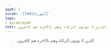 ```yaml
---
ayah: 7
surah: '[[041|سورة]]'
tags:
- quran/ayah
text: الذين لا يؤتون الزكاة وهم بالآخرة هم كافرون
---
```

> الذين لا يؤتون الزكاة وهم بالآخرة هم كافرون
